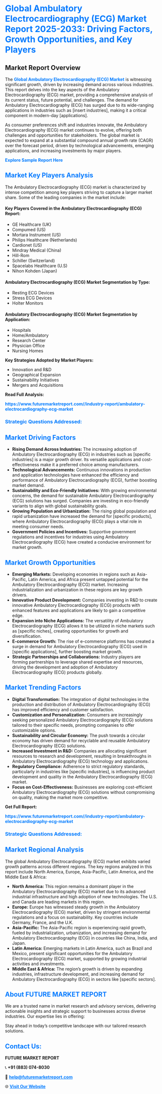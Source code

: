 <h1 style="color: #007BFF;">Global Ambulatory Electrocardiography (ECG) Market Report 2025-2033: Driving Factors, Growth Opportunities, and Key Players</h1>

<section id="overview">
<h2>Market Report Overview</h2>
<p>The <a href="https://www.futuremarketreport.com//industry-report/ambulatory-electrocardiography-ecg-market" style="color: #007BFF; text-decoration: none;"><strong>Global Ambulatory Electrocardiography (ECG) Market</strong></a> is witnessing significant growth, driven by increasing demand across various industries. This report delves into the key aspects of the Ambulatory Electrocardiography (ECG) market, providing a comprehensive analysis of its current status, future potential, and challenges. The demand for Ambulatory Electrocardiography (ECG) has surged due to its wide-ranging applications in industries such as [insert industries], making it a critical component in modern-day [applications].</p>
<p>As consumer preferences shift and industries innovate, the Ambulatory Electrocardiography (ECG) market continues to evolve, offering both challenges and opportunities for stakeholders. The global market is expected to expand at a substantial compound annual growth rate (CAGR) over the forecast period, driven by technological advancements, emerging applications, and increasing investments by major players.</p>
</section>

<section id="overview">
<p><a href="https://www.futuremarketreport.com//request-sample/reportId=82812" style="color: #007BFF; text-decoration: none;"><strong>Explore Sample Report Here</strong></a></p>
</section>

<section id="key-players">
<h2 style="color: #007BFF;">Market Key Players Analysis</h2>
<p>The Ambulatory Electrocardiography (ECG) market is characterized by intense competition among key players striving to capture a larger market share. Some of the leading companies in the market include:</p>
<h4>Key Players Covered in the Ambulatory Electrocardiography (ECG) Report:</h4>
<ul><li>GE Healthcare (UK)</li><li>Compumed (US)</li><li>Mortara Instrument (US)</li><li>Philips Healthcare (Netherlands)</li><li>Cardionet (US)</li><li>Mindray Medical (China)</li><li>Hill-Rom</li><li>Schiller (Switzerland)</li><li>Spacelabs Healthcare (U.S)</li><li>Nihon Kohden (Japan)</li></ul>
<h4>Ambulatory Electrocardiography (ECG) Market Segmentation by Type:</h4>
<ul><li>Resting ECG Devices</li><li>Stress ECG Devices</li><li>Holter Monitors</li></ul>

<h4>Ambulatory Electrocardiography (ECG) Market Segmentation by Application:</h4>
<ul><li>Hospitals</li><li>Home/Ambulatory</li><li>Research Center</li><li>Physician Office</li><li>Nursing Homes</li></ul>
<p><strong>Key Strategies Adopted by Market Players:</strong></p>
<ul>
<li>Innovation and R&D</li>
<li>Geographical Expansion</li>
<li>Sustainability Initiatives</li>
<li>Mergers and Acquisitions</li>
</ul>
</section>

<section>
<p><strong>Read Full Analysis: </strong></p><a href="https://www.futuremarketreport.com//industry-report/ambulatory-electrocardiography-ecg-market" style="color: #007BFF; text-decoration: none;"><strong>https://www.futuremarketreport.com//industry-report/ambulatory-electrocardiography-ecg-market</strong></a>
<h3 style="color: #007BFF;">Strategic Questions Addressed:</h3>
</section>

<section id="driving-factors">
<h2 style="color: #007BFF;">Market Driving Factors</h2>
<ul>
<li><strong>Rising Demand Across Industries:</strong> The increasing adoption of Ambulatory Electrocardiography (ECG) in industries such as [specific industries] is a major growth driver. Its versatile applications and cost-effectiveness make it a preferred choice among manufacturers.</li>
<li><strong>Technological Advancements:</strong> Continuous innovations in production and application technologies have enhanced the efficiency and performance of Ambulatory Electrocardiography (ECG), further boosting market demand.</li>
<li><strong>Sustainability and Eco-Friendly Initiatives:</strong> With growing environmental concerns, the demand for sustainable Ambulatory Electrocardiography (ECG) solutions has surged. Companies are investing in eco-friendly variants to align with global sustainability goals.</li>
<li><strong>Growing Population and Urbanization:</strong> The rising global population and rapid urbanization have increased the demand for [specific products], where Ambulatory Electrocardiography (ECG) plays a vital role in meeting consumer needs.</li>
<li><strong>Government Policies and Incentives:</strong> Supportive government regulations and incentives for industries using Ambulatory Electrocardiography (ECG) have created a conducive environment for market growth.</li>
</ul>
</section>

<section id="growth-opportunities">
<h2 style="color: #007BFF;">Market Growth Opportunities</h2>
<ul>
<li><strong>Emerging Markets:</strong> Developing economies in regions such as Asia-Pacific, Latin America, and Africa present untapped potential for the Ambulatory Electrocardiography (ECG) market. Increasing industrialization and urbanization in these regions are key growth drivers.</li>
<li><strong>Innovative Product Development:</strong> Companies investing in R&D to create innovative Ambulatory Electrocardiography (ECG) products with enhanced features and applications are likely to gain a competitive edge.</li>
<li><strong>Expansion into Niche Applications:</strong> The versatility of Ambulatory Electrocardiography (ECG) allows it to be utilized in niche markets such as [specific niches], creating opportunities for growth and diversification.</li>
<li><strong>E-commerce Growth:</strong> The rise of e-commerce platforms has created a surge in demand for Ambulatory Electrocardiography (ECG) used in [specific applications], further boosting market growth.</li>
<li><strong>Strategic Partnerships and Collaborations:</strong> Industry players are forming partnerships to leverage shared expertise and resources, driving the development and adoption of Ambulatory Electrocardiography (ECG) products globally.</li>
</ul>
</section>

<section id="trending-factors">
<h2 style="color: #007BFF;">Market Trending Factors</h2>
<ul>
<li><strong>Digital Transformation:</strong> The integration of digital technologies in the production and distribution of Ambulatory Electrocardiography (ECG) has improved efficiency and customer satisfaction.</li>
<li><strong>Customization and Personalization:</strong> Consumers are increasingly seeking personalized Ambulatory Electrocardiography (ECG) solutions tailored to their specific needs, prompting companies to offer customizable options.</li>
<li><strong>Sustainability and Circular Economy:</strong> The push towards a circular economy has driven demand for recyclable and reusable Ambulatory Electrocardiography (ECG) solutions.</li>
<li><strong>Increased Investment in R&D:</strong> Companies are allocating significant resources to research and development, resulting in breakthroughs in Ambulatory Electrocardiography (ECG) technology and applications.</li>
<li><strong>Regulatory Compliance:</strong> Adherence to strict regulatory standards, particularly in industries like [specific industries], is influencing product development and quality in the Ambulatory Electrocardiography (ECG) market.</li>
<li><strong>Focus on Cost-Effectiveness:</strong> Businesses are exploring cost-efficient Ambulatory Electrocardiography (ECG) solutions without compromising on quality, making the market more competitive.</li>
</ul>
</section>

<section>
<p><strong>Get Full Report: </strong></p><a href="https://www.futuremarketreport.com//industry-report/ambulatory-electrocardiography-ecg-market" style="color: #007BFF; text-decoration: none;"><strong>https://www.futuremarketreport.com//industry-report/ambulatory-electrocardiography-ecg-market</strong></a>
<h3 style="color: #007BFF;">Strategic Questions Addressed:</h3>
</section>


<section id="regional-analysis">
<h2 style="color: #007BFF;">Market Regional Analysis</h2>
<p>The global Ambulatory Electrocardiography (ECG) market exhibits varied growth patterns across different regions. The key regions analyzed in this report include North America, Europe, Asia-Pacific, Latin America, and the Middle East & Africa:</p>
<ul>
<li><strong>North America:</strong> This region remains a dominant player in the Ambulatory Electrocardiography (ECG) market due to its advanced industrial infrastructure and high adoption of new technologies. The U.S. and Canada are leading markets in this region.</li>
<li><strong>Europe:</strong> Europe has witnessed steady growth in the Ambulatory Electrocardiography (ECG) market, driven by stringent environmental regulations and a focus on sustainability. Key countries include Germany, France, and the U.K.</li>
<li><strong>Asia-Pacific:</strong> The Asia-Pacific region is experiencing rapid growth, fueled by industrialization, urbanization, and increasing demand for Ambulatory Electrocardiography (ECG) in countries like China, India, and Japan.</li>
<li><strong>Latin America:</strong> Emerging markets in Latin America, such as Brazil and Mexico, present significant opportunities for the Ambulatory Electrocardiography (ECG) market, supported by growing industrial activities and investments.</li>
<li><strong>Middle East & Africa:</strong> The region’s growth is driven by expanding industries, infrastructure development, and increasing demand for Ambulatory Electrocardiography (ECG) in sectors like [specific sectors].</li>
</ul>
</section>

<footer>
<h2 style="color: #007BFF;">About FUTURE MARKET REPORT</h2>
<p>We are a trusted name in market research and advisory services, delivering actionable insights and strategic support to businesses across diverse industries. Our expertise lies in offering:</p>

<p>Stay ahead in today’s competitive landscape with our tailored research solutions.</p>

<h2 style="color: #007BFF;">Contact Us:</h2>
<p><strong>FUTURE MARKET REPORT</strong></p>
<p>📞 <strong>+91 (883) 074-8030</strong></p>
<p>📧 <strong><a href="mailto:help@futuremarketreport.com" style="color: #007BFF;">help@futuremarketreport.com</a></strong></p>
<p>🌐 <strong><a href="https://www.futuremarketreport.com/" style="color: #007BFF;">Visit Our Website</a></strong></p>
</footer>